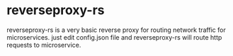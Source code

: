# reverseproxy-rs

reverseproxy-rs is a very basic reverse proxy for routing network traffic for microservices.
just edit config.json file and reverseproxy-rs will route http requests to microservice.
